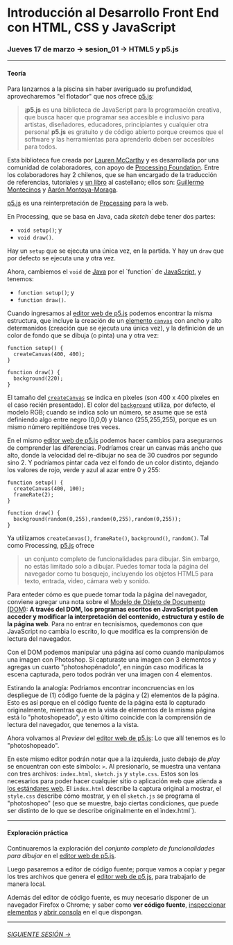 # Introducción al Desarrollo Front End con HTML, CSS y JavaScript

### Jueves 17 de marzo → sesion_01 → HTML5 y p5.js

- - - - - - - - 

#### Teoría

Para lanzarnos a la piscina sin haber averiguado su profundidad, aprovecharemos "el flotador" que nos ofrece [p5.js](https://p5js.org/es/):

> ¡**p5.js** es una biblioteca de JavaScript para la programación creativa, que busca hacer que programar sea accesible e inclusivo para artistas, diseñadores, educadores, principiantes y cualquier otra persona! **p5.js** es gratuito y de código abierto porque creemos que el software y las herramientas para aprenderlo deben ser accesibles para todos.

Esta biblioteca fue creada por [Lauren McCarthy](http://lauren-mccarthy.com/) y es desarrollada por una comunidad de colaboradores, con apoyo de [Processing Foundation](https://processingfoundation.org/). Entre los colaboradores hay 2 chilenos, que se han encargado de la traducción de referencias, tutoriales y [un libro](https://processingfoundation.press/product/introduccion-a-p5-js/) al castellano; ellos son: [Guillermo Montecinos](https://twitter.com/guillermolooped) y [Aarón Montoya-Moraga](https://twitter.com/montoyamoraga).

[p5.js](https://p5js.org/es/) es una reinterpretación de [Processing](https://processing.org/) para la web. 

En Processing, que se basa en Java, cada *sketch* debe tener dos partes:

- `void setup()`; y 
- `void draw()`. 
 
Hay un `setup` que se ejecuta una única vez, en la partida. Y hay un `draw` que por defecto se ejecuta una y otra vez. 

Ahora, cambiemos el `void` de [Java](https://es.wikipedia.org/wiki/Java_(lenguaje_de_programaci%C3%B3n)) por el `function` de [JavaScript](https://es.wikipedia.org/wiki/JavaScript), y tenemos:

- `function setup()`; y 
- `function draw()`. 

Cuando ingresamos al [editor web de p5.js](https://editor.p5js.org/) podemos encontrar la misma estructura, que incluye la creación de un [elemento `canvas`](https://developer.mozilla.org/es/docs/Web/HTML/Element/canvas) con ancho y alto determanidos (creación que se ejecuta una única vez), y la definición de un color de fondo que se dibuja (o pinta) una y otra vez:

```
function setup() {
  createCanvas(400, 400);
}

function draw() {
  background(220);
}
```

El tamaño del [`createCanvas`](https://p5js.org/es/reference/#/p5/createCanvas) se indica en pixeles (son 400 x 400 pixeles en el caso recién presentado). El color del [`background`](https://p5js.org/es/reference/#/p5/background) utiliza, por defecto, el modelo RGB; cuando se indica solo un número, se asume que se está definiendo algo entre negro (0,0,0) y blanco (255,255,255), porque es un mismo número repitiéndose tres veces.

En el mismo [editor web de p5.js](https://editor.p5js.org/) podemos hacer cambios para asegurarnos de comprender las diferencias. Podríamos crear un canvas más ancho que alto, donde la velocidad del re-dibujar no sea de 30 cuadros por segundo sino 2. Y podríamos pintar cada vez el fondo de un color distinto, dejando los valores de rojo, verde y azul al azar entre 0 y 255:

```
function setup() {
  createCanvas(400, 100);
  frameRate(2);
}

function draw() {
  background(random(0,255),random(0,255),random(0,255));
}
```

Ya utilizamos `createCanvas()`, `frameRate()`, `background()`, `random()`. Tal como Processing, [p5.js](https://p5js.org/es/) ofrece

> un conjunto completo de funcionalidades para dibujar. Sin embargo, no estás limitado solo a dibujar. Puedes tomar toda la página del navegador como tu bosquejo, incluyendo los objetos HTML5 para texto, entrada, video, cámara web y sonido.

Para enteder cómo es que puede tomar toda la página del navegador, conviene agregar una nota sobre el [Modelo de Objeto de Documento (DOM)](https://developer.mozilla.org/es/docs/Glossary/DOM): **A través del DOM, los programas escritos en JavaScript pueden acceder y modificar la interpretación del contenido, estructura y estilo de la página web**. Para no entrar en tecnisismos, quedemonos con que JavaScript no cambia lo escrito, lo que modifica es la comprensión de lectura del navegador. 

Con el DOM podemos manipular una página así como cuando manipulamos una imagen con Photoshop. Si capturaste una imagen con 3 elementos y agregas un cuarto "photoshopénadolo", en ningún caso modificas la escena capturada, pero todos podrán ver una imagen con 4 elementos. 

Estirando la analogía: Podríamos encontrar inconcruencias en los despliegue de (1) código fuente de la página y (2) elementos de la página. Esto es así porque en el código fuente de la página está lo capturado originalmente, mientras que en la vista de elementos de la misma página está lo "photoshopeado", y esto último coincide con la comprensión de lectura del navegador, que tenemos a la vista.

Ahora volvamos al *Preview* del [editor web de p5.js](https://editor.p5js.org/): Lo que allí tenemos es lo "photoshopeado".

En este mismo editor podrán notar que a la izquierda, justo debajo de *play* se encuentran con este símbolo: `>`. Al presionarlo, se muestra una ventana con tres archivos: `index.html`, `sketch.js` y `style.css`. Estos son los necesarios para poder hacer cualquier sitio o aplicación web que atienda a [los estándares web](https://www.w3.org/standards/webdesign/). El `index.html` describe la captura original a mostrar, el `style.css` describe cómo mostrar, y en el `sketch.js` se programa el "photoshopeo" (eso que se muestre, bajo ciertas condiciones, que puede ser distinto de lo que se describe originalmente en el ìndex.html`).

- - - - - - - - - - - - -

#### Exploración práctica

Continuaremos la exploración del *conjunto completo de funcionalidades para dibujar* en el [editor web de p5.js](https://editor.p5js.org/). 

Luego pasaremos a editor de código fuente; porque vamos a copiar y pegar los tres archivos que genera el [editor web de p5.js](https://editor.p5js.org/), para trabajarlo de manera local.

Además del editor de código fuente, es muy necesario disponer de un navegador Firefox o Chrome; y saber como **ver código fuente**, [inspeccionar elementos](https://support.hostinger.es/es/articles/2333029-como-inspeccionar-los-elementos-del-sitio-web) y [abrir consola](https://transferwise.com/es/help/articles/2954851/como-abrir-la-consola-de-tu-navegador) en el que dispongan.

- - - - - - - 

###### [SIGUIENTE SESIÓN →](https://github.com/profesorfaco/front-end/tree/main/sesion_02)

